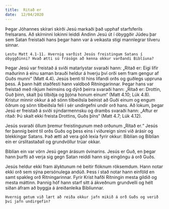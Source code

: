 ```yaml
---
title:  Ritað er
date:  12/04/2020
---
```


Þegar Jóhannes skírari skírði Jesú markaði það upphaf starfsferils frelsarans. Að skírninni lokinni leiddi Andinn Jesú út í óbyggðir Júdeu þar sem Satan freistaði hans þegar hann var á veikasta stigi mannlegrar tilveru sinnar.

`Lestu Matt 4.1-11. Hvernig varðist Jesús freistingum Satans í óbyggðinni? Hvað ætti sú frásögn að kenna okkur varðandi Biblíuna?`

Þegar Jesú var freistað á sviði matarlystar svaraði hann: „Ritað er: Eigi lifir maðurinn á einu saman brauði heldur á hverju því orði sem fram gengur af Guðs munni“ (Matt 4.4). Jesús benti til hins lifandi orðs og guðlegs uppruna þess. Á þann hátt staðfesti hann valdboð Ritningarinnar. Þegar hans var freistað með ríkjum heimsins og dýrð þeirra svaraði hann: „Ritað er: Drottin, Guð þinn, skalt þú tilbiðja og þjóna honum einum“ (Matt 4.10; Lúk 4.8). Kristur minnir okkur á að sönn tilbeiðsla beinist að Guði einum og engum öðrum og sönn tilbeiðsla feli í sér undirgefni undir orð hans. Að lokum, þegar Jesú er freistað á sviði sýndarmennsku og drambs svaraði hann: „Aftur er ritað: Þú skalt ekki freista Drottins, Guðs þíns“ (Matt 4.7; Lúk 4.12).

Jesús svaraði öllum þremur freistingunum með orðunum „Ritað er.“ Jesús fer þannig beint til orðs Guðs og þess eins í viðureign sinni við árásir og blekkingar Satans. Það ætti að vera góð lexía fyrir okkur: Biblían og Biblían ein er úrslitastaðall og grundvöllur trúar okkar.

Biblían ein var vörn Jesú gegn árásum óvinarins. Jesús er Guð, en þegar hann þurfti að verja sig gegn Satan reiddi hann sig eingöngu á orð Guðs.

Jesús heldur ekki fram ályktunum né beitir flóknum röksemdum. Hann notar ekki orð sem sýna persónulega andúð. Þess í stað notar hann einföld en samt spakleg orð Ritningarinnar. Fyrir Krist hafði Ritningin mesta gildið og mesta máttinn. Þannig hóf hann starf sitt á ákveðnum grundvelli og hélt síðan áfram að byggja á áreiðanleika Biblíunnar.

`Hvernig getum við lært að reiða okkur jafn mikið á orð Guðs og verið því jafn undirgefin?`
